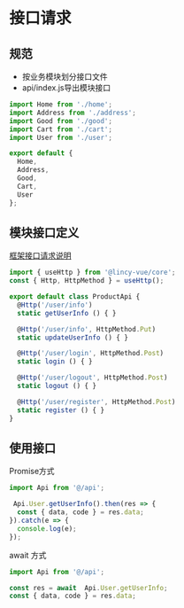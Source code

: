 # 接口请求

## 规范

- 按业务模块划分接口文件
- api/index.js导出模块接口

```js
import Home from './home';
import Address from './address';
import Good from './good';
import Cart from './cart';
import User from './user';

export default {
  Home,
  Address,
  Good,
  Cart,
  User
};
```

## 模块接口定义

[框架接口请求说明](/docs/vue/http.html)

```js
import { useHttp } from '@lincy-vue/core';
const { Http, HttpMethod } = useHttp();

export default class ProductApi {
  @Http('/user/info')
  static getUserInfo () { }

  @Http('/user/info', HttpMethod.Put)
  static updateUserInfo () { }

  @Http('/user/login', HttpMethod.Post)
  static login () { }

  @Http('/user/logout', HttpMethod.Post)
  static logout () { }

  @Http('/user/register', HttpMethod.Post)
  static register () { }
}

```

## 使用接口

Promise方式

```js
import Api from '@/api';

 Api.User.getUserInfo().then(res => {
  const { data, code } = res.data;
}).catch(e => {
  console.log(e);
});
```

await 方式

```js
import Api from '@/api';

const res = await  Api.User.getUserInfo;
const { data, code } = res.data;

```